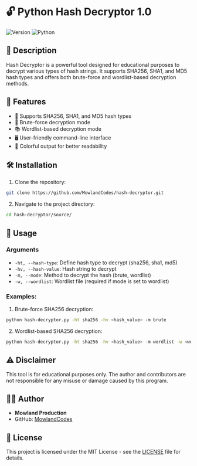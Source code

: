 # 🔓 Python Hash Decryptor 1.0

![Version](https://img.shields.io/badge/version-1.0-blue)
![Python](https://img.shields.io/badge/python-3.x-green)

## 📜 Description

Hash Decryptor is a powerful tool designed for educational purposes to decrypt various types of hash strings. It supports SHA256, SHA1, and MD5 hash types and offers both brute-force and wordlist-based decryption methods.

## 🚀 Features

- 🔐 Supports SHA256, SHA1, and MD5 hash types
- 🔨 Brute-force decryption mode
- 📚 Wordlist-based decryption mode
- 🖥️ User-friendly command-line interface
- 🎨 Colorful output for better readability

## 🛠️ Installation

1. Clone the repository:

```bash
git clone https://github.com/MowlandCodes/hash-decryptor.git
```

2. Navigate to the project directory:

```bash
cd hash-decryptor/source/
```

## 🔧 Usage

### Arguments

- `-ht, --hash-type`: Define hash type to decrypt (sha256, sha1, md5)
- `-hv, --hash-value`: Hash string to decrypt
- `-m, --mode`: Method to decrypt the hash (brute, wordlist)
- `-w, --wordlist`: Wordlist file (required if mode is set to wordlist)

### Examples:

1. Brute-force SHA256 decryption:

```bash
python hash-decryptor.py -ht sha256 -hv <hash_value> -m brute
```

2. Wordlist-based SHA256 decryption:

```bash
python hash-decryptor.py -ht sha256 -hv <hash_value> -m wordlist -w <wordlist_file>
```


## ⚠️ Disclaimer

This tool is for educational purposes only. The author and contributors are not responsible for any misuse or damage caused by this program.

## 👨‍💻 Author

- **Mowland Production**
- GitHub: [MowlandCodes](https://github.com/MowlandCodes)

## 📄 License

This project is licensed under the MIT License - see the [LICENSE](LICENSE) file for details.

